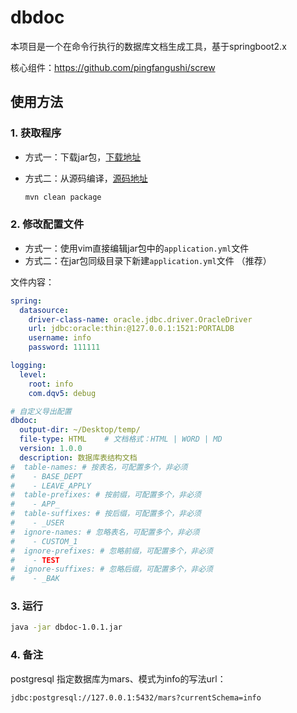 # dbdoc

本项目是一个在命令行执行的数据库文档生成工具，基于springboot2.x

核心组件：https://github.com/pingfangushi/screw

## 使用方法

### 1. 获取程序

- 方式一：下载jar包，[下载地址](https://github.com/duqian42707/dbdoc/releases/latest)
- 方式二：从源码编译，[源码地址](https://github.com/duqian42707/dbdoc)

    ```bash
    mvn clean package
    ```

### 2. 修改配置文件

- 方式一：使用vim直接编辑jar包中的`application.yml`文件
- 方式二：在jar包同级目录下新建`application.yml`文件 （推荐）

文件内容：

```yaml
spring:
  datasource:
    driver-class-name: oracle.jdbc.driver.OracleDriver
    url: jdbc:oracle:thin:@127.0.0.1:1521:PORTALDB
    username: info
    password: 111111

logging:
  level:
    root: info
    com.dqv5: debug

# 自定义导出配置
dbdoc:
  output-dir: ~/Desktop/temp/
  file-type: HTML    # 文档格式：HTML | WORD | MD
  version: 1.0.0
  description: 数据库表结构文档
#  table-names: # 按表名，可配置多个，非必须
#    - BASE_DEPT
#    - LEAVE_APPLY
#  table-prefixes: # 按前缀，可配置多个，非必须
#    - APP_
#  table-suffixes: # 按后缀，可配置多个，非必须
#    - _USER
#  ignore-names: # 忽略表名，可配置多个，非必须
#    - CUSTOM_1
#  ignore-prefixes: # 忽略前缀，可配置多个，非必须
#    - TEST
#  ignore-suffixes: # 忽略后缀，可配置多个，非必须
#    - _BAK
```

### 3. 运行

```bash
java -jar dbdoc-1.0.1.jar
```

### 4. 备注

postgresql 指定数据库为mars、模式为info的写法url：

```txt
jdbc:postgresql://127.0.0.1:5432/mars?currentSchema=info
```
